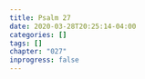 ```yaml
---
title: Psalm 27
date: 2020-03-28T20:25:14-04:00
categories: []
tags: []
chapter: "027"
inprogress: false
---
```


